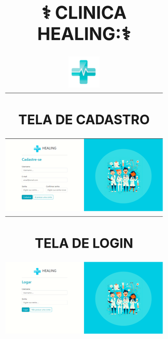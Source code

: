 # <div align="center"><h1>:medical_symbol: CLINICA HEALING::medical_symbol:</h1></div>


 <p align="center">
  <img src="templates/static/geral/img/logo.png" alt="logo" style="width: 100px;">
</p>

___

# <div align="center"><h2> TELA DE CADASTRO </h2></div>
![TELA LOGIN](img_readme/cadastrar.png)

___

# <div align="center"><h2> TELA DE LOGIN </h2></div>
![TELA LOGIN](img_readme/logar.png)
